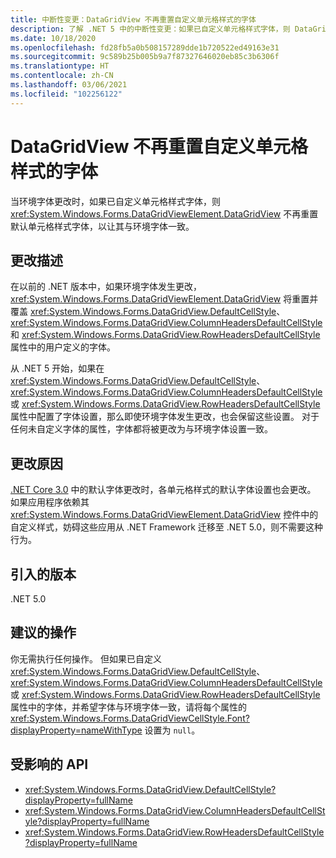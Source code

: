 ```yaml
---
title: 中断性变更：DataGridView 不再重置自定义单元格样式的字体
description: 了解 .NET 5 中的中断性变更：如果已自定义单元格样式字体，则 DataGridView 不再重置默认单元格样式字体，以使其与环境字体一致。
ms.date: 10/18/2020
ms.openlocfilehash: fd28fb5a0b508157289dde1b720522ed49163e31
ms.sourcegitcommit: 9c589b25b005b9a7f87327646020eb85c3b6306f
ms.translationtype: HT
ms.contentlocale: zh-CN
ms.lasthandoff: 03/06/2021
ms.locfileid: "102256122"
---
```

# <a name="datagridview-no-longer-resets-fonts-for-customized-cell-styles"></a>DataGridView 不再重置自定义单元格样式的字体

当环境字体更改时，如果已自定义单元格样式字体，则 <xref:System.Windows.Forms.DataGridViewElement.DataGridView> 不再重置默认单元格样式字体，以让其与环境字体一致。

## <a name="change-description"></a>更改描述

在以前的 .NET 版本中，如果环境字体发生更改，<xref:System.Windows.Forms.DataGridViewElement.DataGridView> 将重置并覆盖 <xref:System.Windows.Forms.DataGridView.DefaultCellStyle>、<xref:System.Windows.Forms.DataGridView.ColumnHeadersDefaultCellStyle> 和 <xref:System.Windows.Forms.DataGridView.RowHeadersDefaultCellStyle> 属性中的用户定义的字体。

从 .NET 5 开始，如果在 <xref:System.Windows.Forms.DataGridView.DefaultCellStyle>、<xref:System.Windows.Forms.DataGridView.ColumnHeadersDefaultCellStyle> 或 <xref:System.Windows.Forms.DataGridView.RowHeadersDefaultCellStyle> 属性中配置了字体设置，那么即使环境字体发生更改，也会保留这些设置。 对于任何未自定义字体的属性，字体都将被更改为与环境字体设置一致。

## <a name="reason-for-change"></a>更改原因

[.NET Core 3.0](../../winforms.md#default-control-font-changed-to-segoe-ui-9-pt) 中的默认字体更改时，各单元格样式的默认字体设置也会更改。 如果应用程序依赖其 <xref:System.Windows.Forms.DataGridViewElement.DataGridView> 控件中的自定义样式，妨碍这些应用从 .NET Framework 迁移至 .NET 5.0，则不需要这种行为。

## <a name="version-introduced"></a>引入的版本

.NET 5.0

## <a name="recommended-action"></a>建议的操作

你无需执行任何操作。 但如果已自定义 <xref:System.Windows.Forms.DataGridView.DefaultCellStyle>、<xref:System.Windows.Forms.DataGridView.ColumnHeadersDefaultCellStyle> 或 <xref:System.Windows.Forms.DataGridView.RowHeadersDefaultCellStyle> 属性中的字体，并希望字体与环境字体一致，请将每个属性的 <xref:System.Windows.Forms.DataGridViewCellStyle.Font?displayProperty=nameWithType> 设置为 `null`。

## <a name="affected-apis"></a>受影响的 API

- <xref:System.Windows.Forms.DataGridView.DefaultCellStyle?displayProperty=fullName>
- <xref:System.Windows.Forms.DataGridView.ColumnHeadersDefaultCellStyle?displayProperty=fullName>
- <xref:System.Windows.Forms.DataGridView.RowHeadersDefaultCellStyle?displayProperty=fullName>

<!--

### Affected APIs

- `P:System.Windows.Forms.DataGridView.DefaultCellStyle`
- `P:System.Windows.Forms.DataGridView.ColumnHeadersDefaultCellStyle`
- `P:System.Windows.Forms.DataGridView.RowHeadersDefaultCellStyle`

### Category

- Windows Forms

-->
